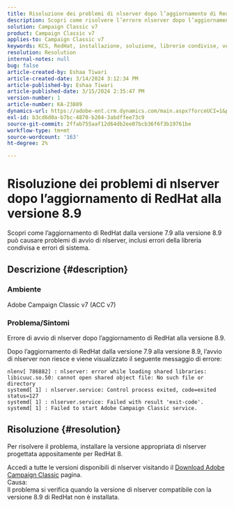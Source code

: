 ```yaml
---
title: Risoluzione dei problemi di nlserver dopo l’aggiornamento di RedHat alla versione 8.9
description: Scopri come risolvere l’errore nlserver dopo l’aggiornamento di RedHat alla versione 8.9, compresi gli errori della libreria condivisa e i problemi del servizio Adobe Campaign Classic.
solution: Campaign Classic v7
product: Campaign Classic v7
applies-to: Campaign Classic v7
keywords: KCS, RedHat, installazione, soluzione, librerie condivise, versione 7.9, versione 8.9, aggiornamento, nlserver, codice di uscita
resolution: Resolution
internal-notes: null
bug: false
article-created-by: Eshaa Tiwari
article-created-date: 3/14/2024 3:12:34 PM
article-published-by: Eshaa Tiwari
article-published-date: 3/15/2024 2:35:47 PM
version-number: 1
article-number: KA-23889
dynamics-url: https://adobe-ent.crm.dynamics.com/main.aspx?forceUCI=1&pagetype=entityrecord&etn=knowledgearticle&id=ff036546-15e2-ee11-904c-6045bd03c412
exl-id: b3cd6d0a-b7bc-4870-b204-3abdffee73c9
source-git-commit: 2ffab755aaf12d64db2ee07bcb36f6f3b19761be
workflow-type: tm+mt
source-wordcount: '163'
ht-degree: 2%

---
```


# Risoluzione dei problemi di nlserver dopo l’aggiornamento di RedHat alla versione 8.9


Scopri come l’aggiornamento di RedHat dalla versione 7.9 alla versione 8.9 può causare problemi di avvio di nlserver, inclusi errori della libreria condivisa e errori di sistema.

## Descrizione {#description}


### Ambiente

Adobe Campaign Classic v7 (ACC v7)

### Problema/Sintomi

Errore di avvio di nlserver dopo l’aggiornamento di RedHat alla versione 8.9.

Dopo l’aggiornamento di RedHat dalla versione 7.9 alla versione 8.9, l’avvio di nlserver non riesce e viene visualizzato il seguente messaggio di errore:


```
nlenv[ 786882] : nlserver: error while loading shared libraries: libicuuc.so.50: cannot open shared object file: No such file or directory
systemd[ 1] : nlserver.service: Control process exited, code=exited status=127
systemd[ 1] : nlserver.service: Failed with result 'exit-code'.
systemd[ 1] : Failed to start Adobe Campaign Classic service.
```





## Risoluzione {#resolution}


Per risolvere il problema, installare la versione appropriata di nlserver progettata appositamente per RedHat 8.

Accedi a tutte le versioni disponibili di nlserver visitando il [Download Adobe Campaign Classic](https://experience.adobe.com/#/downloads/content/software-distribution/it/campaign.html) pagina.
<br>Causa: <br>
Il problema si verifica quando la versione di nlserver compatibile con la versione 8.9 di RedHat non è installata.
